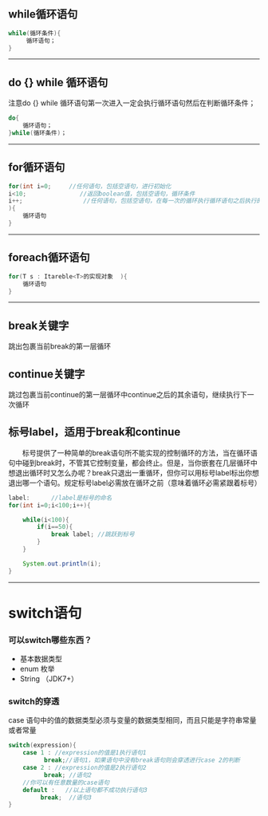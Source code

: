 ## while循环语句
~~~java
while(循环条件){
     循环语句；
}
~~~
---


## do {} while 循环语句
注意do {} while 循环语句第一次进入一定会执行循环语句然后在判断循环条件；
~~~java
do{
    循环语句；
}while(循环条件)；
~~~
---


## for循环语句
~~~java
for(int i=0;     //任何语句，包括空语句，进行初始化
i<10;               //返回boolean值，包括空语句，循环条件
i++;                 //任何语句，包括空语句，在每一次的循环执行循环语句之后执行的操作
){
    循环语句
}
~~~
---

## foreach循环语句
~~~java
for(T s : Itareble<T>的实现对象  ){
    循环语句
}
~~~
---

## break关键字
跳出包裹当前break的第一层循环

## continue关键字
跳过包裹当前continue的第⼀层循环中continue之后的其余语句，继续执行下一次循环

## 标号label，适用于break和continue
　　标号提供了一种简单的break语句所不能实现的控制循环的方法，当在循环语句中碰到break时，不管其它控制变量，都会终止。但是，当你嵌套在几层循环中想退出循环时又怎么办呢？break只退出一重循环，但你可以用标号label标出你想退出哪一个语句。规定标号label必需放在循环之前（意味着循环必需紧跟着标号）
~~~java
label:      //label是标号的命名
for(int i=0;i<100;i++){

    while(i<100){
        if(i==50){
            break label; //跳跃到标号
        }
    }

    System.out.println(i);
}
~~~
---

# switch语句

### 可以switch哪些东⻄？ 
- 基本数据类型
- enum 枚举
- String （JDK7+）

### switch的穿透
case 语句中的值的数据类型必须与变量的数据类型相同，而且只能是字符串常量或者常量

~~~java
switch(expression){
    case 1 : //expression的值是1执行语句1
          break;//语句1，如果语句中没有break语句则会穿透进行case 2的判断
    case 2 : //expression的值是2执行语句2
          break; //语句2
    //你可以有任意数量的case语句
    default :   //以上语句都不成功执行语句3
         break;  //语句3
}
~~~